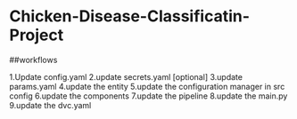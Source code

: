# Chicken-Disease-Classificatin-Project

##workflows

1.Update config.yaml
2.update secrets.yaml [optional]
3.update params.yaml
4.update the entity
5.update the configuration manager in src config
6.update the components
7.update the pipeline
8.update the main.py
9.update the dvc.yaml

